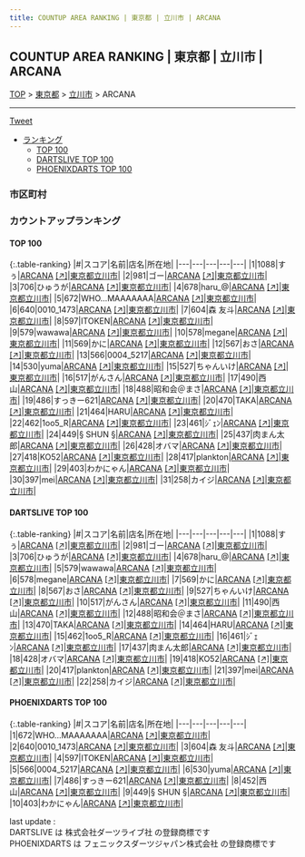 ```yaml
---
title: COUNTUP AREA RANKING | 東京都 | 立川市 | ARCANA
---
```

## COUNTUP AREA RANKING | 東京都 | 立川市 | ARCANA

[TOP](/darts/rank/) > [東京都](/darts/rank/東京都/) > [立川市](/darts/rank/東京都/立川市/) > ARCANA

___

<a href="https://twitter.com/share?ref_src=twsrc%5Etfw" data-text="COUNTUP AREA RANKING | 東京都立川市ARCANA" class="twitter-share-button" data-hashtags="DARTSLIVE,PHOENIXDARTS,darts,ダーツ" data-show-count="false">Tweet</a>

* [ランキング](#カウントアップランキング)
    * [TOP 100](#top-100)
    * [DARTSLIVE TOP 100](#dartslive-top-100)
    * [PHOENIXDARTS TOP 100](#phoenixdarts-top-100)

### 市区町村

<ul>

</ul>

### カウントアップランキング

#### TOP 100



{:.table-ranking}
|#|スコア|名前|店名|所在地|
|---|---|---|---|---|
|1|1088|<span class="rank-name-dl">すぅ</span>|<a href="/darts/rank/shops/df6b2a9b3091687d0d9b047a20a7ba1e.html">ARCANA</a> <a href="https://search.dartslive.com/jp/shop/df6b2a9b3091687d0d9b047a20a7ba1e">[↗]</a>|<a href="/darts/rank/東京都/立川市">東京都立川市</a>|
|2|981|<span class="rank-name-dl">ゴー</span>|<a href="/darts/rank/shops/df6b2a9b3091687d0d9b047a20a7ba1e.html">ARCANA</a> <a href="https://search.dartslive.com/jp/shop/df6b2a9b3091687d0d9b047a20a7ba1e">[↗]</a>|<a href="/darts/rank/東京都/立川市">東京都立川市</a>|
|3|706|<span class="rank-name-dl">ひゅうが</span>|<a href="/darts/rank/shops/df6b2a9b3091687d0d9b047a20a7ba1e.html">ARCANA</a> <a href="https://search.dartslive.com/jp/shop/df6b2a9b3091687d0d9b047a20a7ba1e">[↗]</a>|<a href="/darts/rank/東京都/立川市">東京都立川市</a>|
|4|678|<span class="rank-name-dl">haru_@</span>|<a href="/darts/rank/shops/df6b2a9b3091687d0d9b047a20a7ba1e.html">ARCANA</a> <a href="https://search.dartslive.com/jp/shop/df6b2a9b3091687d0d9b047a20a7ba1e">[↗]</a>|<a href="/darts/rank/東京都/立川市">東京都立川市</a>|
|5|672|<span class="rank-name-pd">WHO...MAAAAAAA</span>|<a href="/darts/rank/shops/90031.html">ARCANA</a> <a href="https://vs.phoenixdarts.com/jp/shop/shopDetailInfo/s_90031?s_seq=90031">[↗]</a>|<a href="/darts/rank/東京都/立川市">東京都立川市</a>|
|6|640|<span class="rank-name-pd">0010_1473</span>|<a href="/darts/rank/shops/90031.html">ARCANA</a> <a href="https://vs.phoenixdarts.com/jp/shop/shopDetailInfo/s_90031?s_seq=90031">[↗]</a>|<a href="/darts/rank/東京都/立川市">東京都立川市</a>|
|7|604|<span class="rank-name-pd">森 友斗</span>|<a href="/darts/rank/shops/90031.html">ARCANA</a> <a href="https://vs.phoenixdarts.com/jp/shop/shopDetailInfo/s_90031?s_seq=90031">[↗]</a>|<a href="/darts/rank/東京都/立川市">東京都立川市</a>|
|8|597|<span class="rank-name-pd">ITOKEN</span>|<a href="/darts/rank/shops/90031.html">ARCANA</a> <a href="https://vs.phoenixdarts.com/jp/shop/shopDetailInfo/s_90031?s_seq=90031">[↗]</a>|<a href="/darts/rank/東京都/立川市">東京都立川市</a>|
|9|579|<span class="rank-name-dl">wawawa</span>|<a href="/darts/rank/shops/df6b2a9b3091687d0d9b047a20a7ba1e.html">ARCANA</a> <a href="https://search.dartslive.com/jp/shop/df6b2a9b3091687d0d9b047a20a7ba1e">[↗]</a>|<a href="/darts/rank/東京都/立川市">東京都立川市</a>|
|10|578|<span class="rank-name-dl">megane</span>|<a href="/darts/rank/shops/df6b2a9b3091687d0d9b047a20a7ba1e.html">ARCANA</a> <a href="https://search.dartslive.com/jp/shop/df6b2a9b3091687d0d9b047a20a7ba1e">[↗]</a>|<a href="/darts/rank/東京都/立川市">東京都立川市</a>|
|11|569|<span class="rank-name-dl">かに</span>|<a href="/darts/rank/shops/df6b2a9b3091687d0d9b047a20a7ba1e.html">ARCANA</a> <a href="https://search.dartslive.com/jp/shop/df6b2a9b3091687d0d9b047a20a7ba1e">[↗]</a>|<a href="/darts/rank/東京都/立川市">東京都立川市</a>|
|12|567|<span class="rank-name-dl">おさ</span>|<a href="/darts/rank/shops/df6b2a9b3091687d0d9b047a20a7ba1e.html">ARCANA</a> <a href="https://search.dartslive.com/jp/shop/df6b2a9b3091687d0d9b047a20a7ba1e">[↗]</a>|<a href="/darts/rank/東京都/立川市">東京都立川市</a>|
|13|566|<span class="rank-name-pd">0004_5217</span>|<a href="/darts/rank/shops/90031.html">ARCANA</a> <a href="https://vs.phoenixdarts.com/jp/shop/shopDetailInfo/s_90031?s_seq=90031">[↗]</a>|<a href="/darts/rank/東京都/立川市">東京都立川市</a>|
|14|530|<span class="rank-name-pd">yuma</span>|<a href="/darts/rank/shops/90031.html">ARCANA</a> <a href="https://vs.phoenixdarts.com/jp/shop/shopDetailInfo/s_90031?s_seq=90031">[↗]</a>|<a href="/darts/rank/東京都/立川市">東京都立川市</a>|
|15|527|<span class="rank-name-dl">ちゃんいけ</span>|<a href="/darts/rank/shops/df6b2a9b3091687d0d9b047a20a7ba1e.html">ARCANA</a> <a href="https://search.dartslive.com/jp/shop/df6b2a9b3091687d0d9b047a20a7ba1e">[↗]</a>|<a href="/darts/rank/東京都/立川市">東京都立川市</a>|
|16|517|<span class="rank-name-dl">がんさん</span>|<a href="/darts/rank/shops/df6b2a9b3091687d0d9b047a20a7ba1e.html">ARCANA</a> <a href="https://search.dartslive.com/jp/shop/df6b2a9b3091687d0d9b047a20a7ba1e">[↗]</a>|<a href="/darts/rank/東京都/立川市">東京都立川市</a>|
|17|490|<span class="rank-name-dl">西山</span>|<a href="/darts/rank/shops/df6b2a9b3091687d0d9b047a20a7ba1e.html">ARCANA</a> <a href="https://search.dartslive.com/jp/shop/df6b2a9b3091687d0d9b047a20a7ba1e">[↗]</a>|<a href="/darts/rank/東京都/立川市">東京都立川市</a>|
|18|488|<span class="rank-name-dl">昭和会＠まさ</span>|<a href="/darts/rank/shops/df6b2a9b3091687d0d9b047a20a7ba1e.html">ARCANA</a> <a href="https://search.dartslive.com/jp/shop/df6b2a9b3091687d0d9b047a20a7ba1e">[↗]</a>|<a href="/darts/rank/東京都/立川市">東京都立川市</a>|
|19|486|<span class="rank-name-pd">すっきー621</span>|<a href="/darts/rank/shops/90031.html">ARCANA</a> <a href="https://vs.phoenixdarts.com/jp/shop/shopDetailInfo/s_90031?s_seq=90031">[↗]</a>|<a href="/darts/rank/東京都/立川市">東京都立川市</a>|
|20|470|<span class="rank-name-dl">TAKA</span>|<a href="/darts/rank/shops/df6b2a9b3091687d0d9b047a20a7ba1e.html">ARCANA</a> <a href="https://search.dartslive.com/jp/shop/df6b2a9b3091687d0d9b047a20a7ba1e">[↗]</a>|<a href="/darts/rank/東京都/立川市">東京都立川市</a>|
|21|464|<span class="rank-name-dl">HARU</span>|<a href="/darts/rank/shops/df6b2a9b3091687d0d9b047a20a7ba1e.html">ARCANA</a> <a href="https://search.dartslive.com/jp/shop/df6b2a9b3091687d0d9b047a20a7ba1e">[↗]</a>|<a href="/darts/rank/東京都/立川市">東京都立川市</a>|
|22|462|<span class="rank-name-dl">1oo5_R</span>|<a href="/darts/rank/shops/df6b2a9b3091687d0d9b047a20a7ba1e.html">ARCANA</a> <a href="https://search.dartslive.com/jp/shop/df6b2a9b3091687d0d9b047a20a7ba1e">[↗]</a>|<a href="/darts/rank/東京都/立川市">東京都立川市</a>|
|23|461|<span class="rank-name-dl">ｼﾞｪﾝ</span>|<a href="/darts/rank/shops/df6b2a9b3091687d0d9b047a20a7ba1e.html">ARCANA</a> <a href="https://search.dartslive.com/jp/shop/df6b2a9b3091687d0d9b047a20a7ba1e">[↗]</a>|<a href="/darts/rank/東京都/立川市">東京都立川市</a>|
|24|449|<span class="rank-name-pd">§ SHUN §</span>|<a href="/darts/rank/shops/90031.html">ARCANA</a> <a href="https://vs.phoenixdarts.com/jp/shop/shopDetailInfo/s_90031?s_seq=90031">[↗]</a>|<a href="/darts/rank/東京都/立川市">東京都立川市</a>|
|25|437|<span class="rank-name-dl">肉まん太郎</span>|<a href="/darts/rank/shops/df6b2a9b3091687d0d9b047a20a7ba1e.html">ARCANA</a> <a href="https://search.dartslive.com/jp/shop/df6b2a9b3091687d0d9b047a20a7ba1e">[↗]</a>|<a href="/darts/rank/東京都/立川市">東京都立川市</a>|
|26|428|<span class="rank-name-dl">オバマ</span>|<a href="/darts/rank/shops/df6b2a9b3091687d0d9b047a20a7ba1e.html">ARCANA</a> <a href="https://search.dartslive.com/jp/shop/df6b2a9b3091687d0d9b047a20a7ba1e">[↗]</a>|<a href="/darts/rank/東京都/立川市">東京都立川市</a>|
|27|418|<span class="rank-name-dl">KO52</span>|<a href="/darts/rank/shops/df6b2a9b3091687d0d9b047a20a7ba1e.html">ARCANA</a> <a href="https://search.dartslive.com/jp/shop/df6b2a9b3091687d0d9b047a20a7ba1e">[↗]</a>|<a href="/darts/rank/東京都/立川市">東京都立川市</a>|
|28|417|<span class="rank-name-dl">plankton</span>|<a href="/darts/rank/shops/df6b2a9b3091687d0d9b047a20a7ba1e.html">ARCANA</a> <a href="https://search.dartslive.com/jp/shop/df6b2a9b3091687d0d9b047a20a7ba1e">[↗]</a>|<a href="/darts/rank/東京都/立川市">東京都立川市</a>|
|29|403|<span class="rank-name-pd">わかにゃん</span>|<a href="/darts/rank/shops/90031.html">ARCANA</a> <a href="https://vs.phoenixdarts.com/jp/shop/shopDetailInfo/s_90031?s_seq=90031">[↗]</a>|<a href="/darts/rank/東京都/立川市">東京都立川市</a>|
|30|397|<span class="rank-name-dl">mei</span>|<a href="/darts/rank/shops/df6b2a9b3091687d0d9b047a20a7ba1e.html">ARCANA</a> <a href="https://search.dartslive.com/jp/shop/df6b2a9b3091687d0d9b047a20a7ba1e">[↗]</a>|<a href="/darts/rank/東京都/立川市">東京都立川市</a>|
|31|258|<span class="rank-name-dl">カイジ</span>|<a href="/darts/rank/shops/df6b2a9b3091687d0d9b047a20a7ba1e.html">ARCANA</a> <a href="https://search.dartslive.com/jp/shop/df6b2a9b3091687d0d9b047a20a7ba1e">[↗]</a>|<a href="/darts/rank/東京都/立川市">東京都立川市</a>|


#### DARTSLIVE TOP 100



{:.table-ranking}
|#|スコア|名前|店名|所在地|
|---|---|---|---|---|
|1|1088|<span class="rank-name-dl">すぅ</span>|<a href="/darts/rank/shops/df6b2a9b3091687d0d9b047a20a7ba1e.html">ARCANA</a> <a href="https://search.dartslive.com/jp/shop/df6b2a9b3091687d0d9b047a20a7ba1e">[↗]</a>|<a href="/darts/rank/東京都/立川市">東京都立川市</a>|
|2|981|<span class="rank-name-dl">ゴー</span>|<a href="/darts/rank/shops/df6b2a9b3091687d0d9b047a20a7ba1e.html">ARCANA</a> <a href="https://search.dartslive.com/jp/shop/df6b2a9b3091687d0d9b047a20a7ba1e">[↗]</a>|<a href="/darts/rank/東京都/立川市">東京都立川市</a>|
|3|706|<span class="rank-name-dl">ひゅうが</span>|<a href="/darts/rank/shops/df6b2a9b3091687d0d9b047a20a7ba1e.html">ARCANA</a> <a href="https://search.dartslive.com/jp/shop/df6b2a9b3091687d0d9b047a20a7ba1e">[↗]</a>|<a href="/darts/rank/東京都/立川市">東京都立川市</a>|
|4|678|<span class="rank-name-dl">haru_@</span>|<a href="/darts/rank/shops/df6b2a9b3091687d0d9b047a20a7ba1e.html">ARCANA</a> <a href="https://search.dartslive.com/jp/shop/df6b2a9b3091687d0d9b047a20a7ba1e">[↗]</a>|<a href="/darts/rank/東京都/立川市">東京都立川市</a>|
|5|579|<span class="rank-name-dl">wawawa</span>|<a href="/darts/rank/shops/df6b2a9b3091687d0d9b047a20a7ba1e.html">ARCANA</a> <a href="https://search.dartslive.com/jp/shop/df6b2a9b3091687d0d9b047a20a7ba1e">[↗]</a>|<a href="/darts/rank/東京都/立川市">東京都立川市</a>|
|6|578|<span class="rank-name-dl">megane</span>|<a href="/darts/rank/shops/df6b2a9b3091687d0d9b047a20a7ba1e.html">ARCANA</a> <a href="https://search.dartslive.com/jp/shop/df6b2a9b3091687d0d9b047a20a7ba1e">[↗]</a>|<a href="/darts/rank/東京都/立川市">東京都立川市</a>|
|7|569|<span class="rank-name-dl">かに</span>|<a href="/darts/rank/shops/df6b2a9b3091687d0d9b047a20a7ba1e.html">ARCANA</a> <a href="https://search.dartslive.com/jp/shop/df6b2a9b3091687d0d9b047a20a7ba1e">[↗]</a>|<a href="/darts/rank/東京都/立川市">東京都立川市</a>|
|8|567|<span class="rank-name-dl">おさ</span>|<a href="/darts/rank/shops/df6b2a9b3091687d0d9b047a20a7ba1e.html">ARCANA</a> <a href="https://search.dartslive.com/jp/shop/df6b2a9b3091687d0d9b047a20a7ba1e">[↗]</a>|<a href="/darts/rank/東京都/立川市">東京都立川市</a>|
|9|527|<span class="rank-name-dl">ちゃんいけ</span>|<a href="/darts/rank/shops/df6b2a9b3091687d0d9b047a20a7ba1e.html">ARCANA</a> <a href="https://search.dartslive.com/jp/shop/df6b2a9b3091687d0d9b047a20a7ba1e">[↗]</a>|<a href="/darts/rank/東京都/立川市">東京都立川市</a>|
|10|517|<span class="rank-name-dl">がんさん</span>|<a href="/darts/rank/shops/df6b2a9b3091687d0d9b047a20a7ba1e.html">ARCANA</a> <a href="https://search.dartslive.com/jp/shop/df6b2a9b3091687d0d9b047a20a7ba1e">[↗]</a>|<a href="/darts/rank/東京都/立川市">東京都立川市</a>|
|11|490|<span class="rank-name-dl">西山</span>|<a href="/darts/rank/shops/df6b2a9b3091687d0d9b047a20a7ba1e.html">ARCANA</a> <a href="https://search.dartslive.com/jp/shop/df6b2a9b3091687d0d9b047a20a7ba1e">[↗]</a>|<a href="/darts/rank/東京都/立川市">東京都立川市</a>|
|12|488|<span class="rank-name-dl">昭和会＠まさ</span>|<a href="/darts/rank/shops/df6b2a9b3091687d0d9b047a20a7ba1e.html">ARCANA</a> <a href="https://search.dartslive.com/jp/shop/df6b2a9b3091687d0d9b047a20a7ba1e">[↗]</a>|<a href="/darts/rank/東京都/立川市">東京都立川市</a>|
|13|470|<span class="rank-name-dl">TAKA</span>|<a href="/darts/rank/shops/df6b2a9b3091687d0d9b047a20a7ba1e.html">ARCANA</a> <a href="https://search.dartslive.com/jp/shop/df6b2a9b3091687d0d9b047a20a7ba1e">[↗]</a>|<a href="/darts/rank/東京都/立川市">東京都立川市</a>|
|14|464|<span class="rank-name-dl">HARU</span>|<a href="/darts/rank/shops/df6b2a9b3091687d0d9b047a20a7ba1e.html">ARCANA</a> <a href="https://search.dartslive.com/jp/shop/df6b2a9b3091687d0d9b047a20a7ba1e">[↗]</a>|<a href="/darts/rank/東京都/立川市">東京都立川市</a>|
|15|462|<span class="rank-name-dl">1oo5_R</span>|<a href="/darts/rank/shops/df6b2a9b3091687d0d9b047a20a7ba1e.html">ARCANA</a> <a href="https://search.dartslive.com/jp/shop/df6b2a9b3091687d0d9b047a20a7ba1e">[↗]</a>|<a href="/darts/rank/東京都/立川市">東京都立川市</a>|
|16|461|<span class="rank-name-dl">ｼﾞｪﾝ</span>|<a href="/darts/rank/shops/df6b2a9b3091687d0d9b047a20a7ba1e.html">ARCANA</a> <a href="https://search.dartslive.com/jp/shop/df6b2a9b3091687d0d9b047a20a7ba1e">[↗]</a>|<a href="/darts/rank/東京都/立川市">東京都立川市</a>|
|17|437|<span class="rank-name-dl">肉まん太郎</span>|<a href="/darts/rank/shops/df6b2a9b3091687d0d9b047a20a7ba1e.html">ARCANA</a> <a href="https://search.dartslive.com/jp/shop/df6b2a9b3091687d0d9b047a20a7ba1e">[↗]</a>|<a href="/darts/rank/東京都/立川市">東京都立川市</a>|
|18|428|<span class="rank-name-dl">オバマ</span>|<a href="/darts/rank/shops/df6b2a9b3091687d0d9b047a20a7ba1e.html">ARCANA</a> <a href="https://search.dartslive.com/jp/shop/df6b2a9b3091687d0d9b047a20a7ba1e">[↗]</a>|<a href="/darts/rank/東京都/立川市">東京都立川市</a>|
|19|418|<span class="rank-name-dl">KO52</span>|<a href="/darts/rank/shops/df6b2a9b3091687d0d9b047a20a7ba1e.html">ARCANA</a> <a href="https://search.dartslive.com/jp/shop/df6b2a9b3091687d0d9b047a20a7ba1e">[↗]</a>|<a href="/darts/rank/東京都/立川市">東京都立川市</a>|
|20|417|<span class="rank-name-dl">plankton</span>|<a href="/darts/rank/shops/df6b2a9b3091687d0d9b047a20a7ba1e.html">ARCANA</a> <a href="https://search.dartslive.com/jp/shop/df6b2a9b3091687d0d9b047a20a7ba1e">[↗]</a>|<a href="/darts/rank/東京都/立川市">東京都立川市</a>|
|21|397|<span class="rank-name-dl">mei</span>|<a href="/darts/rank/shops/df6b2a9b3091687d0d9b047a20a7ba1e.html">ARCANA</a> <a href="https://search.dartslive.com/jp/shop/df6b2a9b3091687d0d9b047a20a7ba1e">[↗]</a>|<a href="/darts/rank/東京都/立川市">東京都立川市</a>|
|22|258|<span class="rank-name-dl">カイジ</span>|<a href="/darts/rank/shops/df6b2a9b3091687d0d9b047a20a7ba1e.html">ARCANA</a> <a href="https://search.dartslive.com/jp/shop/df6b2a9b3091687d0d9b047a20a7ba1e">[↗]</a>|<a href="/darts/rank/東京都/立川市">東京都立川市</a>|


#### PHOENIXDARTS TOP 100



{:.table-ranking}
|#|スコア|名前|店名|所在地|
|---|---|---|---|---|
|1|672|<span class="rank-name-pd">WHO...MAAAAAAA</span>|<a href="/darts/rank/shops/90031.html">ARCANA</a> <a href="https://vs.phoenixdarts.com/jp/shop/shopDetailInfo/s_90031?s_seq=90031">[↗]</a>|<a href="/darts/rank/東京都/立川市">東京都立川市</a>|
|2|640|<span class="rank-name-pd">0010_1473</span>|<a href="/darts/rank/shops/90031.html">ARCANA</a> <a href="https://vs.phoenixdarts.com/jp/shop/shopDetailInfo/s_90031?s_seq=90031">[↗]</a>|<a href="/darts/rank/東京都/立川市">東京都立川市</a>|
|3|604|<span class="rank-name-pd">森 友斗</span>|<a href="/darts/rank/shops/90031.html">ARCANA</a> <a href="https://vs.phoenixdarts.com/jp/shop/shopDetailInfo/s_90031?s_seq=90031">[↗]</a>|<a href="/darts/rank/東京都/立川市">東京都立川市</a>|
|4|597|<span class="rank-name-pd">ITOKEN</span>|<a href="/darts/rank/shops/90031.html">ARCANA</a> <a href="https://vs.phoenixdarts.com/jp/shop/shopDetailInfo/s_90031?s_seq=90031">[↗]</a>|<a href="/darts/rank/東京都/立川市">東京都立川市</a>|
|5|566|<span class="rank-name-pd">0004_5217</span>|<a href="/darts/rank/shops/90031.html">ARCANA</a> <a href="https://vs.phoenixdarts.com/jp/shop/shopDetailInfo/s_90031?s_seq=90031">[↗]</a>|<a href="/darts/rank/東京都/立川市">東京都立川市</a>|
|6|530|<span class="rank-name-pd">yuma</span>|<a href="/darts/rank/shops/90031.html">ARCANA</a> <a href="https://vs.phoenixdarts.com/jp/shop/shopDetailInfo/s_90031?s_seq=90031">[↗]</a>|<a href="/darts/rank/東京都/立川市">東京都立川市</a>|
|7|486|<span class="rank-name-pd">すっきー621</span>|<a href="/darts/rank/shops/90031.html">ARCANA</a> <a href="https://vs.phoenixdarts.com/jp/shop/shopDetailInfo/s_90031?s_seq=90031">[↗]</a>|<a href="/darts/rank/東京都/立川市">東京都立川市</a>|
|8|452|<span class="rank-name-pd">西山</span>|<a href="/darts/rank/shops/90031.html">ARCANA</a> <a href="https://vs.phoenixdarts.com/jp/shop/shopDetailInfo/s_90031?s_seq=90031">[↗]</a>|<a href="/darts/rank/東京都/立川市">東京都立川市</a>|
|9|449|<span class="rank-name-pd">§ SHUN §</span>|<a href="/darts/rank/shops/90031.html">ARCANA</a> <a href="https://vs.phoenixdarts.com/jp/shop/shopDetailInfo/s_90031?s_seq=90031">[↗]</a>|<a href="/darts/rank/東京都/立川市">東京都立川市</a>|
|10|403|<span class="rank-name-pd">わかにゃん</span>|<a href="/darts/rank/shops/90031.html">ARCANA</a> <a href="https://vs.phoenixdarts.com/jp/shop/shopDetailInfo/s_90031?s_seq=90031">[↗]</a>|<a href="/darts/rank/東京都/立川市">東京都立川市</a>|


<div class="footer border-top border-gray-light mt-5 pt-3 text-right text-gray">
    last update : <span style="font-weight: italic" id="foot_last_modified"></span><br />
    DARTSLIVE は 株式会社ダーツライブ社 の登録商標です<br />
    PHOENIXDARTS は フェニックスダーツジャパン株式会社 の登録商標です<br />
</div>

<script src="https://cdnjs.cloudflare.com/ajax/libs/jquery.tablesorter/2.31.3/js/jquery.tablesorter.min.js" integrity="sha512-qzgd5cYSZcosqpzpn7zF2ZId8f/8CHmFKZ8j7mU4OUXTNRd5g+ZHBPsgKEwoqxCtdQvExE5LprwwPAgoicguNg==" crossorigin="anonymous" referrerpolicy="no-referrer"></script>
<link rel="stylesheet" href="https://cdnjs.cloudflare.com/ajax/libs/jquery.tablesorter/2.31.3/css/theme.default.min.css" integrity="sha512-wghhOJkjQX0Lh3NSWvNKeZ0ZpNn+SPVXX1Qyc9OCaogADktxrBiBdKGDoqVUOyhStvMBmJQ8ZdMHiR3wuEq8+w==" crossorigin="anonymous" referrerpolicy="no-referrer" />
<script>
$(function() {
    $(".table-ranking").tablesorter({sortList:[[0, 0]]});
    $("#foot_last_modified").text(formatDate(new Date(document.lastModified), 'yyyy-MM-dd HH:mm:ss'));
});
</script>

<script async src="https://platform.twitter.com/widgets.js" charset="utf-8"></script>